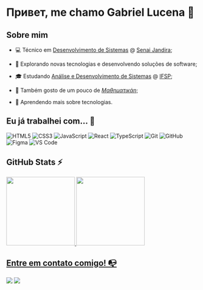 # Привет, me chamo Gabriel Lucena 👋

## Sobre mim

- 💻 Técnico em [Desenvolvimento de Sistemas](https://sp.senai.br/cursos/cursos-tecnicos/0?unidade=127&turmasabertas=0 "Cursos") @ [Senai Jandira](https://sp.senai.br/unidade/jandira/ "Site Senai Jandira");

- 🤔 Explorando novas tecnologias e desenvolvendo soluções de software;

- 🎓 Estudando [Análise e Desenvolvimento de Sistemas](https://ptb.ifsp.edu.br/index.php/superiores/ads)  @ [IFSP](https://ptb.ifsp.edu.br);

- 🌠 Também gosto de um pouco de [_Μαθηματικάη_](https://el.wikipedia.org/wiki/Μαθηματικά "Βικιπαίδεια, Η Ελεύθερη Εγκυκλοπαίδεια");

<!-- - ✒️ Eu gosto de no meu tempo livre [Coisas que você gosta de fazer no tempo livre]; -->

- 🌱 Aprendendo mais sobre tecnologias.

## Eu já trabalhei com... 🔧

![HTML5](https://img.shields.io/badge/html5-%23E34F26.svg?style=for-the-badge&logo=html5&logoColor=white)
![CSS3](https://img.shields.io/badge/css3-%231572B6.svg?style=for-the-badge&logo=css3&logoColor=white)
![JavaScript](https://img.shields.io/badge/javascript-%23323330.svg?style=for-the-badge&logo=javascript&logoColor=%23F7DF1E)
![React](https://img.shields.io/badge/react-%2320232a.svg?style=for-the-badge&logo=react&logoColor=%2361DAFB)
![TypeScript](https://img.shields.io/badge/typescript-%23007ACC.svg?style=for-the-badge&logo=typescript&logoColor=white)
![Git](https://img.shields.io/badge/git-%23F05033.svg?style=for-the-badge&logo=git&logoColor=white)
![GitHub](https://img.shields.io/badge/github-%23121011.svg?style=for-the-badge&logo=github&logoColor=white)
![Figma](https://img.shields.io/badge/figma-%23F24E1E.svg?style=for-the-badge&logo=figma&logoColor=white)
![VS Code](https://img.shields.io/badge/VS%20Code-0078d7.svg?style=for-the-badge&logo=visual-studio-code&logoColor=white)

## GitHub Stats ⚡

<div>
<a href="https://github.com/Gabriel-Lucena">
<img height="180em" src="https://github-readme-stats.vercel.app/api/top-langs/?username=Gabriel-Lucena&layout=compact&langs_count=7&theme=dracula"/>
<img height="180em" src="https://github-readme-stats.vercel.app/api?username=Gabriel-Lucena&show_icons=true&theme=dracula&include_all_commits=true&count_private=true"/>
</div>

## Entre em contato comigo! 📭

<a href="https://www.youtube.com/@denustrissauro" target="_blank"><img src="https://img.shields.io/badge/YouTube-FF0000?style=for-the-badge&logo=youtube&logoColor=white" target="_blank"></a> <a href="" target="_blank"><img src="https://img.shields.io/badge/-LinkedIn-%230077B5?style=for-the-badge&logo=linkedin&logoColor=white" target="_blank"></a>
